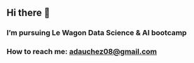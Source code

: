 ## Hi there 👋

### I’m pursuing Le Wagon Data Science & AI bootcamp
### How to reach me: adauchez08@gmail.com

<!--
**ExMachinaWav/ExMachinaWav** is a ✨ _special_ ✨ repository because its `README.md` (this file) appears on your GitHub profile.

- 👯 I’m looking to collaborate on ...
- 📫 How to reach me: ...
